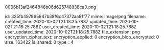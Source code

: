 0006b13af2464846b06d625748938ca0.png

id: 325fb497865847b38f6c47372aa81f77
mime: image/png
filename: 
created_time: 2020-10-02T21:18:25.788Z
updated_time: 2020-10-02T21:18:25.788Z
user_created_time: 2020-10-02T21:18:25.788Z
user_updated_time: 2020-10-02T21:18:25.788Z
file_extension: png
encryption_cipher_text: 
encryption_applied: 0
encryption_blob_encrypted: 0
size: 163422
is_shared: 0
type_: 4